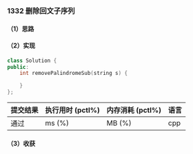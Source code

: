 ### 1332 删除回文子序列

#### （1）思路

#### （2）实现

```cpp
class Solution {
public:
    int removePalindromeSub(string s) {

    }
};
```

| 提交结果 | 执行用时 (pctl%) | 内存消耗 (pctl%) | 语言 |
|:---------|:-----------------|:-----------------|:-----|
| 通过     |  ms (%)   |  MB (%)  | cpp  |

#### （3）收获
